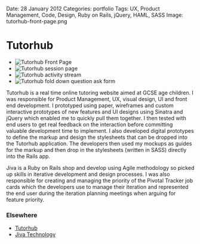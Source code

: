 Date: 28 January 2012
Categories: portfolio
Tags: UX, Product Management, Code, Design, Ruby on Rails, jQuery, HAML, SASS
Image: tutorhub-front-page.png

# Tutorhub

<div class="carousel">
  <ul class="slider" id="slider1">
    <li class="slide"><img src="/attachments/tutorhub-front-page.png" alt="Tutorhub Front Page"></li>
    <li class="slide"><img src="/attachments/tutorhub-session.png" alt="Tutorhub session page"></li>
    <li class="slide"><img src="/attachments/tutorhub-activity.png" alt="Tutorhub activity stream"></li>
    <li class="slide"><img src="/attachments/tutorhub-asker.png" alt="Tutorhub fold down question ask form"></li>
  </ul>
</div>

Tutorhub is a real time online tutoring website aimed at GCSE age children. I was responsible for Product Management, UX, visual design, UI and front end development. I prototyped using paper, wireframes and custom interactive prototypes of new features and UI designs using Sinatra and jQuery which enabled me to quickly pull them together. I then tested with end users to get real feedback on the interaction before committing valuable development time to implement. I also developed digital prototypes to define the markup and design the stylesheets that can be dropped into the Tutorhub application. The developers then used my mockups as guides for the markup and then drop in the stylesheets (written in SASS) directly into the Rails app.

Jiva is a Ruby on Rails shop and develop using Agile methodology so picked up skills in iterative development and design processes. I was also responsible for creating and managing the priority of the Pivotal Tracker job cards which the developers use to manage their iteration and represented the end user during the iteration planning meetings when arguing for feature priority. 

### Elsewhere

* [Tutorhub](http://tutorhub.com/)
* [Jiva Technology](http://jivatechnology.com/)